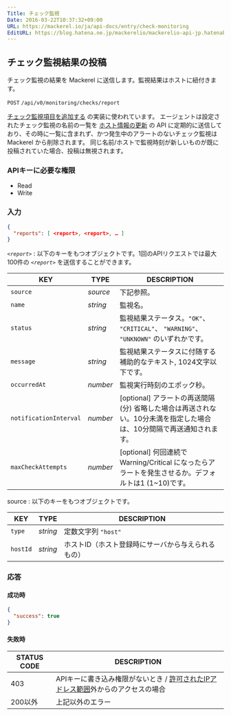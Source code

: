 ```yaml
---
Title: チェック監視
Date: 2016-03-22T10:37:32+09:00
URL: https://mackerel.io/ja/api-docs/entry/check-monitoring
EditURL: https://blog.hatena.ne.jp/mackerelio/mackerelio-api-jp.hatenablog.mackerel.io/atom/entry/10328537792368065674
---
```


<h2 id="post">チェック監視結果の投稿</h2>

チェック監視の結果を Mackerel に送信します。監視結果はホストに紐付きます。

<p class="type-post">
  <code>POST</code>
  <code>/api/v0/monitoring/checks/report</code>
</p>

[チェック監視項目を追加する](https://mackerel.io/ja/docs/entry/custom-checks) の実装に使われています。
エージェントは設定されたチェック監視の名前の一覧を [ホスト情報の更新](/ja/api-docs/entry/hosts#update-information) の API に定期的に送信しており、その時に一覧に含まれず、かつ発生中のアラートのないチェック監視は Mackerel から削除されます。
同じ名前/ホストで監視時刻が新しいものが既に投稿されていた場合、投稿は無視されます。

### APIキーに必要な権限

<ul class="api-key">
  <li class="label-read">Read</li>
  <li class="label-write">Write</li>
</ul>

### 入力

```json
{
  "reports": [ <report>, <report>, … ]
}
```

<i>`<report>`</i> : 以下のキーをもつオブジェクトです。1回のAPIリクエストでは最大100件の <i>`<report>`</i> を送信することができます。

| KEY          | TYPE     | DESCRIPTION                      |
| ------------ | -------- | -------------------------------- |
| `source`     | *source* | 下記参照。                         |
| `name`       | *string* | 監視名。                           |
| `status`     | *string* | 監視結果ステータス。`"OK"`、 `"CRITICAL"`、 `"WARNING"`、 `"UNKNOWN"` のいずれかです。 |
| `message`    | *string* | 監視結果ステータスに付随する補助的なテキスト, 1024文字以下です。 |
| `occurredAt` | *number* | 監視実行時刻のエポック秒。 |
| `notificationInterval` | *number*   | [optional] アラートの再送間隔 (分) 省略した場合は再送されない。10分未満を指定した場合は、10分間隔で再送通知されます。 |
| `maxCheckAttempts` | *number* | [optional] 何回連続で Warning/Critical になったらアラートを発生させるか。デフォルトは1 (1~10)です。 |

<span class="table-code">source</span> : 以下のキーをもつオブジェクトです。

| KEY          | TYPE     | DESCRIPTION                      |
| ------------ | -------- | -------------------------------- |
| `type`       | *string* | 定数文字列 `"host"`              |
| `hostId`     | *string* | ホストID（ホスト登録時にサーバから与えられるもの）|

### 応答

#### 成功時

```json
{
  "success": true
}
```

#### 失敗時

<table class="default api-error-table">
  <thead>
    <tr>
      <th class="status-code">STATUS CODE</th>
      <th class="description">DESCRIPTION</th>
    </tr>
  </thead>
  <tbody>
    <tr>
      <td>403</td>
      <td>APIキーに書き込み権限がないとき / <a href="https://mackerel.io/ja/docs/entry/faq/organization/ip-restriction" target="_blank">許可されたIPアドレス範囲</a>外からのアクセスの場合</td>
    </tr>
    <tr>
      <td>200以外</td>
      <td>上記以外のエラー</td>
    </tr>
  </tbody>
</table>
